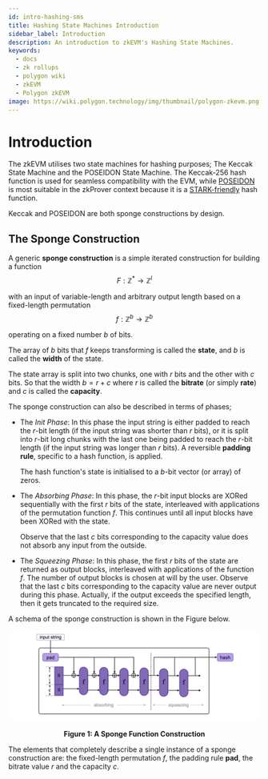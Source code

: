 ```yaml
---
id: intro-hashing-sms
title: Hashing State Machines Introduction
sidebar_label: Introduction 
description: An introduction to zkEVM's Hashing State Machines.
keywords:
  - docs
  - zk rollups
  - polygon wiki
  - zkEVM
  - Polygon zkEVM
image: https://wiki.polygon.technology/img/thumbnail/polygon-zkevm.png
---
```

# Introduction

The zkEVM utilises two state machines for hashing purposes; The Keccak State Machine and the $\text{POSEIDON}$ State Machine. The Keccak-256 hash function is used for seamless compatibility with the EVM, while [$\text{POSEIDON}$](https://eprint.iacr.org/2019/458.pdf) is most suitable in the zkProver context because it is a [STARK-friendly](https://starkware.co/hash-challenge/) hash function.

Keccak and $\text{POSEIDON}$ are both sponge constructions by design.



## The Sponge Construction

A generic **sponge construction** is a simple iterated construction for building a function 
$$
F: \mathbb{Z}^* \to \mathbb{Z}^l
$$

with an input of variable-length and arbitrary output length based on a fixed-length permutation
$$
f: \mathbb{Z}^b \to \mathbb{Z}^b
$$

operating on a fixed number $b$ of bits.

The array of $b$ bits that $f$ keeps transforming is called the **state**, and $b$ is called the **width** of the state.

The state array is split into two chunks, one with $r$ bits and the other with $c$ bits. So that the width $b = r + c$  where $r$ is called the **bitrate** (or simply **rate**) and $c$ is called the **capacity**.

The sponge construction can also be described in terms of phases;

- The *Init Phase*: In this phase the input string is either padded to reach the $r$-bit length (if the input string was shorter than $r$ bits), or it is split into $r$-bit long chunks with the last one being padded to reach the $r$-bit length (if the input string was longer than $r$ bits). A reversible **padding rule**, specific to a hash function, is applied.

  The hash function's state is initialised to a $b$-bit vector (or array) of zeros.

- The *Absorbing Phase*: In this phase, the $r$-bit input blocks are XORed sequentially with the first $r$ bits of the state, interleaved with applications of the permutation function $f$. This continues until all input blocks have been XORed with the state. 

  Observe that the last $c$ bits corresponding to the capacity value does not absorb any input from the outside. 

- The *Squeezing Phase*: In this phase, the first $r$ bits of the state are returned as output blocks, interleaved with applications of the function $f$. The number of output blocks is chosen at will by the user. Observe that the last $c$ bits corresponding to the capacity value are never output during this phase. Actually, if the output exceeds the specified length, then it gets truncated to the required size.

A schema of the sponge construction is shown in the Figure below.

![Figure 1: A Sponge Function Construction](figures/hsh01-sponge-construction.png)

<div align="center"><b> Figure 1: A Sponge Function Construction </b></div>

The elements that completely describe a single instance of a sponge construction are: the fixed-length permutation $f$, the padding rule **pad**, the bitrate value $r$ and the capacity $c$.

